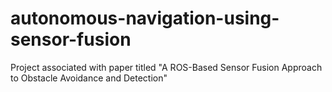# autonomous-navigation-using-sensor-fusion
Project associated with paper titled "A ROS-Based Sensor Fusion Approach to Obstacle Avoidance and Detection"
